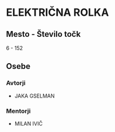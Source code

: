 # ELEKTRIČNA ROLKA
## Mesto - Število točk
6 - 152
## Osebe
### Avtorji
 * JAKA GSELMAN
### Mentorji
 * MILAN IVIČ